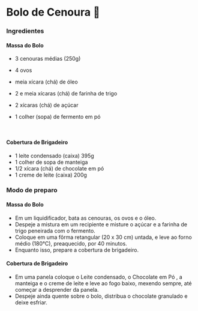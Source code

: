 # Bolo de Cenoura :cake:

### Ingredientes

#### Massa do Bolo

- 3 cenouras médias (250g)

- 4 ovos

- meia xícara (chá) de óleo

- 2 e meia xícaras (chá) de farinha de trigo

- 2 xícaras (chá) de açúcar

- 1 colher (sopa) de fermento em pó

  ​

 #### Cobertura de Brigadeiro

- 1 leite condensado (caixa) 395g
- 1 colher de sopa de manteiga
- 1/2 xícara (chá) de chocolate em pó
- 1 creme de leite (caixa) 200g

### Modo de preparo

#### Massa do Bolo

- Em um liquidificador, bata as cenouras, os ovos e o óleo.
- Despeje a mistura em um recipiente e misture o açúcar e a farinha de trigo peneirada com o fermento.
- Coloque em uma fôrma retangular (20 x 30 cm) untada, e leve ao forno médio (180°C), preaquecido, por 40 minutos.
- Enquanto isso, prepare a cobertura de brigadeiro.

#### Cobertura de Brigadeiro

- Em uma panela coloque o Leite condensado, o Chocolate em Pó , a manteiga e o creme de leite e leve ao fogo baixo, mexendo sempre, até começar a desprender da panela.
- Despeje ainda quente sobre o bolo, distribua o chocolate granulado e deixe esfriar.